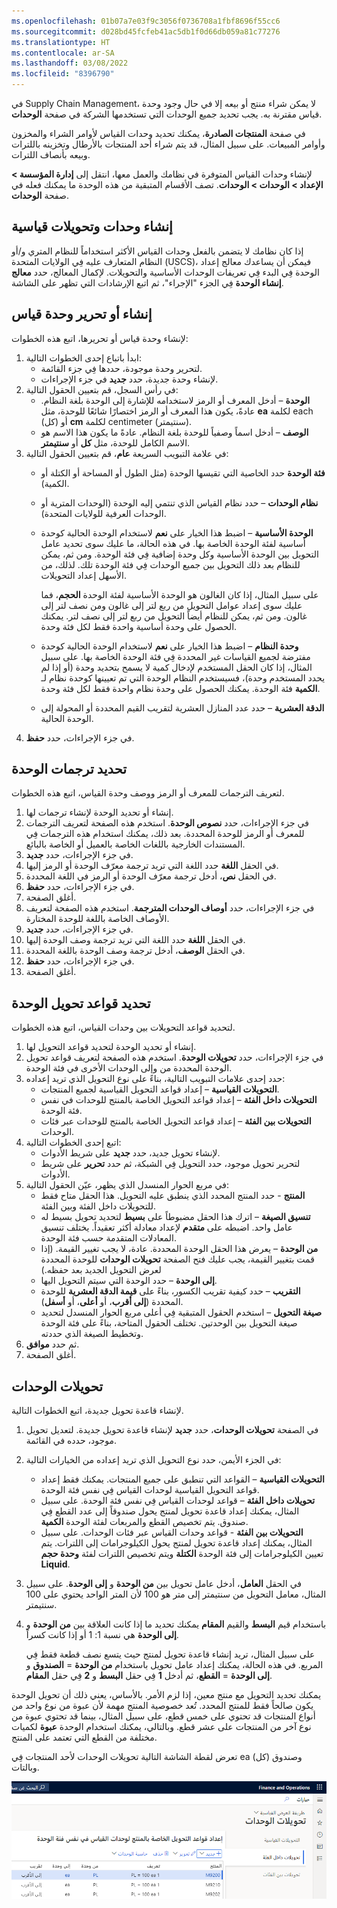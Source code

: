 ```yaml
---
ms.openlocfilehash: 01b07a7e03f9c3056f0736708a1fbf8696f55cc6
ms.sourcegitcommit: d028bd45fcfeb41ac5db1f0d66db059a81c77276
ms.translationtype: HT
ms.contentlocale: ar-SA
ms.lasthandoff: 03/08/2022
ms.locfileid: "8396790"
---
```

في Supply Chain Management، لا يمكن شراء منتج أو بيعه إلا في حال وجود وحدة قياس مقترنة به. يجب تحديد جميع الوحدات التي تستخدمها الشركة في صفحة **الوحدات**.

في صفحة **المنتجات الصادرة**، يمكنك تحديد وحدات القياس لأوامر الشراء والمخزون وأوامر المبيعات. على سبيل المثال، قد يتم شراء أحد المنتجات بالأرطال وتخزينه باللترات وبيعه بأنصاف اللترات.

لإنشاء وحدات القياس المتوفرة في نظامك والعمل معها، انتقل إلى **إدارة المؤسسة > الإعداد > الوحدات > الوحدات**.
تصف الأقسام المتبقية من هذه الوحدة ما يمكنك فعله في صفحة **الوحدات**.

## <a name="create-standard-units-and-conversions"></a>إنشاء وحدات وتحويلات قياسية
إذا كان نظامك لا يتضمن بالفعل وحدات القياس الأكثر استخداماً للنظام المتري و/أو النظام المتعارف عليه فِي الولايات المتحدة (USCS)، فيمكن أن يساعدك معالج إعداد الوحدة فِي البدء فِي تعريفات الوحدات الأساسية والتحويلات. لإكمال المعالج، حدد **معالج إنشاء الوحدة** فِي الجزء "الإجراء"، ثم اتبع الإرشادات التي تظهر على الشاشة.

## <a name="create-or-edit-a-unit-of-measure"></a>إنشاء أو تحرير وحدة قياس
لإنشاء وحدة قياس أو تحريرها، اتبع هذه الخطوات:

1.  ابدأ باتباع إحدى الخطوات التالية:
    - لتحرير وحدة موجودة، حددها فِي جزء القائمة.
    - لإنشاء وحدة جديدة، حدد **جديد** في جزء الإجراءات.
2.  في رأس السجل، قم بتعيين الحقول التالية:
    - **الوحدة** – أدخل المعرف أو الرمز لاستخدامه للإشارة إلى الوحدة بلغة النظام. عادةً، يكون هذا المعرف أو الرمز اختصارًا شائعًا للوحدة، مثل **ea** لكلمة each (كل) أو **cm** لكلمة centimeter (سنتيمتر).
    - **الوصف** – أدخل اسماً وصفياً للوحدة بلغة النظام. عادةً ما يكون هذا الاسم هو الاسم الكامل للوحدة، مثل **كل** أو **سنتيمتر**.
3.  في علامة التبويب السريعة **عام**، قم بتعيين الحقول التالية:
    - **فئة الوحدة** حدد الخاصية التي تقيسها الوحدة (مثل الطول أو المساحة أو الكتلة أو الكمية).
    - **نظام الوحدات** – حدد نظام القياس الذي تنتمي إليه الوحدة (الوحدات المترية أو الوحدات العرفية للولايات المتحدة).
    - **الوحدة الأساسية** – اضبط هذا الخيار على **نعم** لاستخدام الوحدة الحالية كوحدة أساسية لفئة الوحدة الخاصة بها. في هذه الحالة، ما عليك سوى تحديد عامل التحويل بين الوحدة الأساسية وكل وحدة إضافية فِي فئة الوحدة. ومن ثم، يمكن للنظام بعد ذلك التحويل بين جميع الوحدات فِي فئة الوحدة تلك. لذلك، من الأسهل إعداد التحويلات.
    
        على سبيل المثال، إذا كان الغالون هو الوحدة الأساسية لفئة الوحدة **الحجم**، فما عليك سوى إعداد عوامل التحويل من ربع لتر إلى غالون ومن نصف لتر إلى غالون. ومن ثم، يمكن للنظام أيضاً التحويل من ربع لتر إلى نصف لتر.
        يمكنك الحصول على وحدة أساسية واحدة فقط لكل فئة وحدة.
    - **وحدة النظام** – اضبط هذا الخيار على **نعم** لاستخدام الوحدة الحالية كوحدة مفترضة لجميع القياسات غير المحددة فِي فئة الوحدة الخاصة بها. على سبيل المثال، إذا كان الحقل المستخدم لإدخال كمية لا يسمح بتحديد وحدة (أو إذا لم يحدد المستخدم وحدة)، فسيستخدم النظام الوحدة التي تم تعيينها كوحدة نظام لـ **الكمية** فئة الوحدة. يمكنك الحصول على وحدة نظام واحدة فقط لكل فئة وحدة.
    - **الدقة العشرية** – حدد عدد المنازل العشرية لتقريب القيم المحددة أو المحولة إلى الوحدة الحالية.
4.  في جزء الإجراءات، حدد **حفظ**.

## <a name="define-unit-translations"></a>تحديد ترجمات الوحدة
لتعريف الترجمات للمعرف أو الرمز ووصف وحدة القياس، اتبع هذه الخطوات.

1.  إنشاء أو تحديد الوحدة لإنشاء ترجمات لها.
2.  في جزء الإجراءات، حدد **نصوص الوحدة**. استخدم هذه الصفحة لتعريف الترجمات للمعرف أو الرمز للوحدة المحددة. بعد ذلك، يمكنك استخدام هذه الترجمات فِي المستندات الخارجية باللغات الخاصة بالعميل أو الخاصة بالبائع.
3.  في جزء الإجراءات، حدد **جديد**.
4.  في الحقل **اللغة** حدد اللغة التي تريد ترجمة معرّف الوحدة أو الرمز إليها.
5.  في الحقل **نص**، أدخل ترجمة معرّف الوحدة أو الرمز في اللغة المحددة.
6.  في جزء الإجراءات، حدد **حفظ**.
7.  أغلق الصفحة.
8.  في جزء الإجراءات، حدد **أوصاف الوحدات المترجمة**. استخدم هذه الصفحة لتعريف الأوصاف الخاصة باللغة للوحدة المختارة.
9.  في جزء الإجراءات، حدد **جديد**.
10. في الحقل **اللغة** حدد اللغة التي تريد ترجمة وصف الوحدة إليها.
11. في الحقل **الوصف**، أدخل ترجمة وصف الوحدة باللغة المحددة.
12. في جزء الإجراءات، حدد **حفظ**.
13. أغلق الصفحة.

## <a name="define-unit-conversion-rules"></a>تحديد قواعد تحويل الوحدة
لتحديد قواعد التحويلات بين وحدات القياس، اتبع هذه الخطوات.

1.  إنشاء أو تحديد الوحدة لتحديد قواعد التحويل لها.
2.  في جزء الإجراءات، حدد **تحويلات الوحدة**. استخدم هذه الصفحة لتعريف قواعد تحويل الوحدة المحددة من وإلى الوحدات الأخرى في فئة الوحدة.
3.  حدد إحدى علامات التبويب التالية، بناءً على نوع التحويل الذي تريد إعداده:
    - **التحويلات القياسية** – إعداد قواعد التحويل القياسية لجميع المنتجات.
    - **التحويلات داخل الفئة** – إعداد قواعد التحويل الخاصة بالمنتج للوحدات في نفس فئة الوحدة.
    - **التحويلات بين الفئة** – إعداد قواعد التحويل الخاصة بالمنتج للوحدات عبر فئات الوحدات.
4.  اتبع إحدى الخطوات التالية:
    - لإنشاء تحويل جديد، حدد **جديد** على شريط الأدوات.
    - لتحرير تحويل موجود، حدد التحويل فِي الشبكة، ثم حدد **تحرير** على شريط الأدوات.
5.  في مربع الحوار المنسدل الذي يظهر، عيّن الحقول التالية:
    - **المنتج** - حدد المنتج المحدد الذي ينطبق عليه التحويل. هذا الحقل متاح فقط للتحويلات داخل الفئة وبين الفئة.
    - **تنسيق الصيغة** – اترك هذا الحقل مضبوطاً على **بسيط** لتحديد تحويل بسيط له عامل واحد. اضبطه على **متقدم** لإعداد معادلة أكثر تعقيداً. يختلف تنسيق المعادلات المتقدمة حسب فئة الوحدة.
    - **من الوحدة** – يعرض هذا الحقل الوحدة المحددة. عادة، لا يجب تغيير القيمة. (إذا قمت بتغيير القيمة، يجب عليك فتح الصفحة **تحويلات الوحدات** للوحدة المحددة لعرض التحويل الجديد بعد حفظه.)
    - **إلى الوحدة** – حدد الوحدة التي سيتم التحويل اليها.
    - **التقريب** – حدد كيفية تقريب الكسور، بناءً على **قيمة الدقة العشرية** للوحدة المحددة (**إلى أقرب**، أو **أعلى**، أو **أسفل**).
    - **صيغة التحويل** – استخدم الحقول المتبقية فِي أعلى مربع الحوار المنسدل لتحديد صيغة التحويل بين الوحدتين. تختلف الحقول المتاحة، بناءً على فئة الوحدة وتخطيط الصيغة الذي حددته.
6.  ثم حدد **موافق**.
7.  أغلق الصفحة.

## <a name="unit-conversions"></a>تحويلات الوحدات
لإنشاء قاعدة تحويل جديدة، اتبع الخطوات التالية.

1.  في الصفحة **تحويلات الوحدات**، حدد **جديد** لإنشاء قاعدة تحويل جديدة. لتعديل تحويل موجود، حدده في القائمة.
2.  في الجزء الأيمن، حدد نوع التحويل الذي تريد إعداده من الخيارات التالية:
    - **التحويلات القياسية** – القواعد التي تنطبق على جميع المنتجات. يمكنك فقط إعداد قواعد التحويل القياسية لوحدات القياس فِي نفس فئة الوحدة.
    - **تحويلات داخل الفئة** – قواعد لوحدات القياس فِي نفس فئة الوحدة. على سبيل المثال، يمكنك إعداد قاعدة تحويل لمنتج يحول صندوقاً إلى عدد القطع فِي صندوق. يتم تخصيص القطع والمربعات لفئة الوحدة **الكمية**.
    - **التحويلات بين الفئة** - قواعد وحدات القياس عبر فئات الوحدات. على سبيل المثال، يمكنك إعداد قاعدة تحويل لمنتج يحول الكيلوجرامات إلى اللترات. يتم تعيين الكيلوجرامات إلى فئة الوحدة **الكتلة** ويتم تخصيص اللترات لفئة **وحدة حجم Liquid**.
3.  في الحقل **العامل**، أدخل عامل تحويل بين **من الوحدة** و **إلى الوحدة**. على سبيل المثال، معامل التحويل من سنتيمتر إلى متر هو 100 لأن المتر الواحد يحتوي على 100 سنتيمتر.
4.  باستخدام قيم **البسط** والقيم **المقام** يمكنك تحديد ما إذا كانت العلاقة بين **من الوحدة** و **إلى الوحدة** هي نسبة 1: 1 أو إذا كانت كسراً.

    على سبيل المثال، تريد إنشاء قاعدة تحويل لمنتج حيث يتسع نصف قطعة فقط فِي المربع. في هذه الحالة، يمكنك إعداد عامل تحويل باستخدام **من الوحدة** = **الصندوق** و **إلى الوحدة** = **القطع**، ثم أدخل **1** فِي حقل **البسط** و **2** فِي حقل **المقام**.

يمكنك تحديد التحويل مع منتج معين، إذا لزم الأمر. بالأساس، يعني ذلك أن تحويل الوحدة يكون صالحاً فقط للمنتج المحدد. تُعد خصوصية المنتج مهمة لأن عبوة من نوع واحد من أنواع المنتجات قد تحتوي على خمس قطع، على سبيل المثال، بينما قد تحتوي عبوة من نوع آخر من المنتجات على عشر قطع. وبالتالي، يمكنك استخدام الوحدة **عبوة** لكميات مختلفة من القطع التي تعتمد على المنتج.

تعرض لقطة الشاشة التالية تحويلات الوحدات لأحد المنتجات فِي ea (كل) وصندوق وبالتات.
 
![لقطة شاشة لصفحة "تحويلات الوحدات".](../media/unit-conversions.png)
